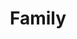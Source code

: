 ---
title: Family
layout: revealjs-talkabout
script: 
- There are ___ people in my family. 
- My family consists of me, my father, my mother and ___ sibling(s). 
- I'm number ___ of a family of ___. 
- I have ___ older brother(s) and  ___ younger sibling(s). 
- My father's name is ___. 
- My mother's name is ___. 
- My oldest (brother's・sister's)  name is ___.
- My youngest (brother's・sister's)  name is ___. 
- My father (is・was) a・an ___. 
- My mother (is・was) a・an ___. 
- My (brother・sister) ___ is a・an ___. 
- I'm (married・single・divorced). 
- My family consists of me, my (wife・husband) and ___ children.
- My (wife's・husband's) name is ___.  
- I have ___ boy(s) and ___ girl(s). 
- My (son's・daughter's) name is ___. 
- I (don't) get along really well with my ___. 
---